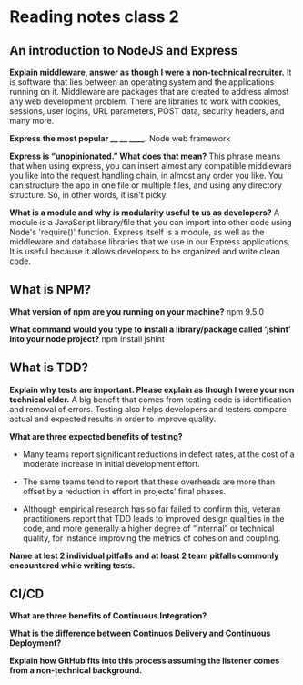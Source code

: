 # Reading notes class 2

## An introduction to NodeJS and Express

**Explain middleware, answer as though I were a non-technical recruiter.**
It is software that lies between an operating system and the applications running on it. Middleware are packages that are created to address almost any web development problem. There are libraries to work with cookies, sessions, user logins, URL parameters, POST data, security headers, and many more.

**Express the most popular __ __ ____.**
Node web framework

**Express is “unopinionated.” What does that mean?**
This phrase means that when using express, you can insert almost any compatible middleware you like into the request handling chain, in almost any order you like. You can structure the app in one file or multiple files, and using any directory structure. So, in other words, it isn't picky.

**What is a module and why is modularity useful to us as developers?**
A module is a JavaScript library/file that you can import into other code using Node's 'require()' function. Express itself is a module, as well as the middleware and database libraries that we use in our Express applications. It is useful because it allows developers to be organized and write clean code.

## What is NPM?

**What version of npm are you running on your machine?**
npm 9.5.0

**What command would you type to install a library/package called ‘jshint’ into your node project?**
npm install jshint

## What is TDD?

**Explain why tests are important. Please explain as though I were your non technical elder.**
A big benefit that comes from testing code is identification and removal of errors. Testing also helps developers and testers compare actual and expected results in order to improve quality.

**What are three expected benefits of testing?**

+ Many teams report significant reductions in defect rates, at the cost of a moderate increase in initial development effort.

+ The same teams tend to report that these overheads are more than offset by a reduction in effort in projects’ final phases.

+ Although empirical research has so far failed to confirm this, veteran practitioners report that TDD leads to improved design qualities in the code, and more generally a higher degree of “internal” or technical quality, for instance improving the metrics of cohesion and coupling.

**Name at lest 2 individual pitfalls and at least 2 team pitfalls commonly encountered while writing tests.**

## CI/CD

**What are three benefits of Continuous Integration?**

**What is the difference between Continuos Delivery and Continuous Deployment?**

**Explain how GitHub fits into this process assuming the listener comes from a non-technical background.**
